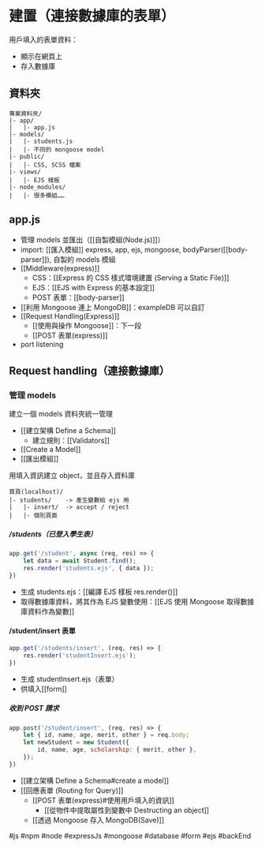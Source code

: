 # 建置（連接數據庫的表單）
用戶填入的表單資料：
- 顯示在網頁上
- 存入數據庫

## 資料夾
```
專案資料夾/
|- app/				
|	|- app.js
|- models/				
|	|- students.js
|	|- 不同的 mongoose model
|- public/				
|	|- CSS, SCSS 檔案
|- views/				
|	|- EJS 樣板
|- node_modules/				
|	|- 很多模組……
```

## app.js
- 管理 models 並匯出（[[自製模組(Node.js)]]）
- import: [[匯入模組]] express, app, ejs, mongoose, bodyParser([[body-parser]]), 自製的 models 模組
- [[Middleware(express)]]
	- CSS：[[Express 的 CSS 樣式環境建置 (Serving a Static File)]]
	- EJS：[[EJS with Express 的基本設定]]
	- POST 表單：[[body-parser]]
- [[利用 Mongoose 連上 MongoDB]]：exampleDB 可以自訂
- [[Request Handling(Express)]]
	- [[使用與操作 Mongoose]]：下一段
	- [[POST 表單(express)]]
- port listening



## Request handling（連接數據庫）
### 管理 models
建立一個 models 資料夾統一管理
- [[建立架構 Define a Schema]]
	- 建立規則：[[Validators]]
- [[Create a Model]]
- [[匯出模組]]


用填入資訊建立 object，並且存入資料庫
```
首頁(localhost)/
|- students/	-> 產生變數給 ejs 用			
|	|- insert/  -> accept / reject
|	|- 個別頁面
```
##### /students（已登入學生表）
```js
app.get('/student', async (req, res) => {
	let data = await Student.find();
	res.render('students.ejs', { data });
})
```
- 生成 students.ejs：[[編譯 EJS 樣板 res.render()]]
- 取得數據庫資料，將其作為 EJS 變數使用：[[EJS 使用 Mongoose 取得數據庫資料作為變數]]
#### /student/insert 表單
```js
app.get('/students/insert', (req, res) => {
	res.render('studentInsert.ejs');
})
```
- 生成 studentInsert.ejs（表單）
- 供填入[[form]]

##### 收到 POST 請求
```js
app.post('/student/insert', (req, res) => {
	let { id, name, age, merit, other } = req.body;
	let newStudent = new Student({
		id, name, age, scholarship: { merit, other },
	});
}) 
```
- [[建立架構 Define a Schema#create a model]]
- [[回應表單 (Routing for Query)]]
	- [[POST 表單(express)#使用用戶填入的資訊]]
		- [[從物件中提取屬性到變數中 Destructing an object]]
	- [[透過 Mongoose 存入 MongoDB(Save)]]

#js #npm #node #expressJs #mongoose #database #form #ejs #backEnd 